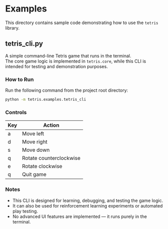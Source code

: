 # Examples

This directory contains sample code demonstrating how to use the `tetris` library.

## tetris_cli.py

A simple command-line Tetris game that runs in the terminal.  
The core game logic is implemented in `tetris.core`, while this CLI is intended for testing and demonstration purposes.

### How to Run

Run the following command from the project root directory:

```bash
python -m tetris.examples.tetris_cli
```

### Controls

| Key | Action                  |
| --- | ----------------------- |
| a   | Move left               |
| d   | Move right              |
| s   | Move down               |
| q   | Rotate counterclockwise |
| e   | Rotate clockwise        |
| q   | Quit game               |

### Notes

- This CLI is designed for learning, debugging, and testing the game logic.
- It can also be used for reinforcement learning experiments or automated play testing.
- No advanced UI features are implemented — it runs purely in the terminal.